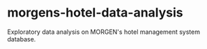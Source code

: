 # morgens-hotel-data-analysis
Exploratory data analysis on MORGEN's hotel management system database.
